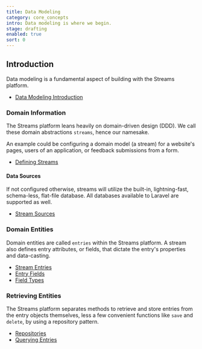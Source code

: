 ```yaml
---
title: Data Modeling
category: core_concepts
intro: Data modeling is where we begin.
stage: drafting
enabled: true
sort: 0
---
```


## Introduction

Data modeling is a fundamental aspect of building with the Streams platform.

- [Data Modeling Introduction](core/introduction#data-modeling)

### Domain Information

The Streams platform leans heavily on domain-driven design (DDD). We call these domain abstractions `streams`, hence our namesake.

An example could be configuring a domain model (a stream) for a website's pages, users of an application, or feedback submissions from a form.

- [Defining Streams](/docs/core/streams#defining-streams)

#### Data Sources

If not configured otherwise, streams will utilize the built-in, lightning-fast, schema-less, flat-file database. All databases available to Laravel are supported as well.

- [Stream Sources](/docs/core/sources)

### Domain Entities

Domain entities are called `entries` within the Streams platform. A stream also defines entry attributes, or fields, that dictate the entry's properties and data-casting.

- [Stream Entries](/docs/core/entries)
- [Entry Fields](/docs/core/fields)
- [Field Types](/docs/core/fields#field-types)

### Retrieving Entities

The Streams platform separates methods to retrieve and store entries from the entry objects themselves, less a few convenient functions like `save` and `delete`, by using a repository pattern.

- [Repositories](/docs/core/repositories)
- [Querying Entries](/docs/core/querying)

